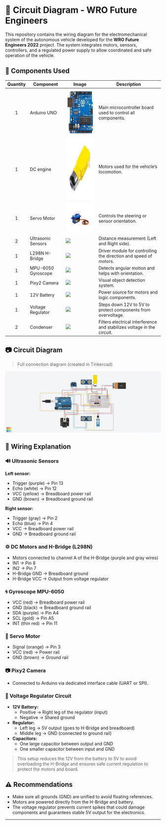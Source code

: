 # 🤖 Circuit Diagram - WRO Future Engineers

This repository contains the wiring diagram for the electromechanical system of the autonomous vehicle developed for the **WRO Future Engineers 2022** project. The system integrates motors, sensors, controllers, and a regulated power supply to allow coordinated and safe operation of the vehicle.

## 🧩 Components Used

| Quantity | Component             | Image                                              | Description                                                      |
|:---:|-----------------------|----------------------------------------------------|------------------------------------------------------------------|
| 1   | Arduino UNO           | <img src="https://github.com/ItsTheWest/Neo-Ingenieros-JO/blob/e29c1d823745e0fd7d2edbc1f5f1bfaec5b01044/wro2022-fe-template/others/component%20images/Arduino%201%20img.png" height="150"/>       | Main microcontroller board used to control all components.       |
| 1   | DC engine             | <img src="https://github.com/ItsTheWest/Neo-Ingenieros-JO/blob/a22469f03a7eb62f7e6e10bbb9988d80350ef39f/wro2022-fe-template/others/component%20images/engine%20Dc%20IMG.png" height="200"/>        | Motors used for the vehicle’s locomotion.                        |
| 1   | Servo Motor           | <img src="https://github.com/ItsTheWest/Neo-Ingenieros-JO/blob/ca169623edfa4923ce748c8eb2277a233a8db26c/wro2022-fe-template/others/component%20images/Micro%20servo%20ig.jpg" height="100" />         | Controls the steering or sensor orientation.                     |
| 2   | Ultrasonic Sensors    | <img src="component images/HC-SR04-Ultrasonic img.jpg" height="100"/>        | Distance measurement (Left and Right side).                      |
| 1   | L298N H-Bridge        | <img src="component images/hg7881 - h bridge img.jpg" height="100"/>       | Driver module for controlling the direction and speed of motors. |
| 1   | MPU-6050 Gyroscope    | <img src="component images/Mpu6050 img.jpeg" height="100"/>          | Detects angular motion and helps with orientation.               |
| 1   | Pixy2 Camera          | <img src="component images/Pixy2 cam img.jpg" height="100"/>          | Visual object detection system.                                  |
| 1   | 12V Battery           | <img src="images/battery.jpg" height="100"/>       | Power source for motors and logic components.                    |
| 1   | Voltage Regulator     | <img src="component images/Voltage regulator LM7805 im..." height="100"/>     | Steps down 12V to 5V to protect components from overvoltage.     |
| 2   | Condenser             | <img src="component images/Voltage regulator LM7805 im..." height="100"/>     | Filters electrical interference and stabilizes voltage in the circuit. |

## 📷 Circuit Diagram

> Full connection diagram (created in Tinkercad)

![Circuit diagram](https://github.com/ItsTheWest/Neo-Ingenieros-JO/blob/c19015ff7b8b3c0f9e1593c1dbca7ba38247cd86/wro2022-fe-template/schemes/circuit%20diagram.jpg)

## 🔌 Wiring Explanation

### 🔊 Ultrasonic Sensors

**Left sensor:**
- Trigger (purple) → Pin 13  
- Echo (white) → Pin 12  
- VCC (yellow) → Breadboard power rail  
- GND (brown) → Breadboard ground rail  

**Right sensor:**
- Trigger (gray) → Pin 2  
- Echo (blue) → Pin 4  
- VCC → Breadboard power rail  
- GND → Breadboard ground rail  

### ⚙️ DC Motors and H-Bridge (L298N)

- Motors connected to channel A of the H-Bridge (purple and gray wires)  
- IN1 → Pin 8  
- IN2 → Pin 7  
- H-Bridge GND → Breadboard ground  
- H-Bridge VCC → Output from voltage regulator  

### 🌀 Gyroscope MPU-6050

- VCC (red) → Breadboard power rail  
- GND (black) → Breadboard ground rail  
- SDA (purple) → Pin A4  
- SCL (gold) → Pin A5  
- INT (thin red) → Pin 11  

### 🔁 Servo Motor

- Signal (orange) → Pin 3  
- VCC (red) → Power rail  
- GND (brown) → Ground rail  

### 📷 Pixy2 Camera

- Connected to Arduino via dedicated interface cable (UART or SPI).

### 🔋 Voltage Regulator Circuit

- **12V Battery:**
  - Positive → Right leg of the regulator (input)  
  - Negative → Shared ground  
- **Regulator:**
  - Left leg → 5V output (goes to H-Bridge and breadboard)  
  - Middle leg → GND (connected to ground rail)  
- **Capacitors:**
  - One large capacitor between output and GND  
  - One smaller capacitor between input and GND  

> This setup reduces the 12V from the battery to 5V to avoid overloading the H-Bridge and ensures safe current regulation to protect the motors and board.

## ⚠️ Recommendations

- Make sure all grounds (GND) are unified to avoid floating references.  
- Motors are powered directly from the H-Bridge and battery.  
- The voltage regulator prevents current spikes that could damage components and guarantees stable 5V output for the electronics.

---
